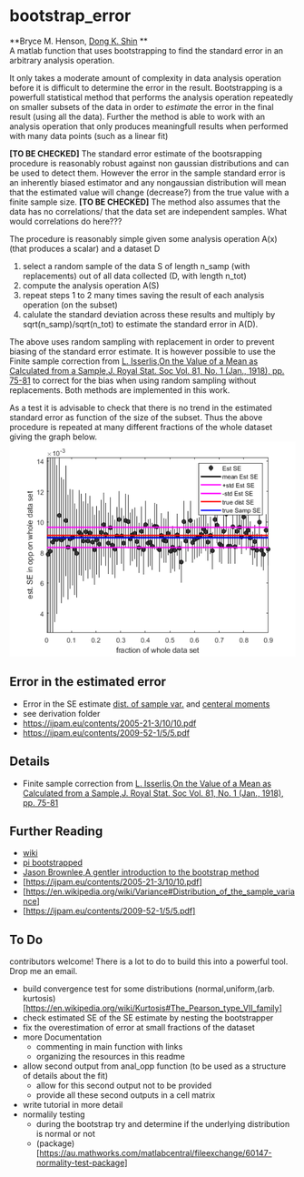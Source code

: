 # bootstrap_error
**Bryce M. Henson, [Dong K. Shin](https://github.com/spicydonkey) **  
A matlab function that uses bootstrapping to find the standard error in an arbitrary analysis operation.

It only takes a moderate amount of complexity in data analysis operation before it is difficult to determine the error in the result. Bootstrapping is a powerfull statistical method that performs the analysis operation repeatedly on smaller subsets of the data in order to *estimate* the error in the final result (using all the data). Further the method is able to work with an analysis operation that only produces meaningfull results when performed with many data points (such as a linear fit)


**[TO BE CHECKED]** The standard error estimate of the bootsrapping procedure is reasonably robust against non gaussian distributions and can be used to detect them.  However the error in the sample
standard error is an inherently biased estimator and any nongaussian distribution will mean that the estimated value will change (decrease?) from the true value with a finite sample size.
**[TO BE CHECKED]** The method also assumes that the data has no correlations/ that the data set are independent samples. What would correlations do here???


The procedure is reasonably simple given some analysis operation A(x) (that produces a scalar) and a dataset D
1. select a random sample of the data S of length n_samp (with replacements) out of all data collected (D, with length n_tot)
2. compute the analysis operation A(S)
3. repeat steps 1 to 2 many times saving the result of each analysis operation (on the subset)
4. calulate the standard deviation across these results and multiply by sqrt(n_samp)/sqrt(n_tot) to estimate the standard error in A(D).


The above uses random sampling with replacement in order to prevent biasing of the standard error estimate. It is however possible to use the Finite sample correction from [L. Isserlis,On the Value of a Mean as Calculated from a Sample,J. Royal Stat. Soc
Vol. 81, No. 1 (Jan., 1918), pp. 75-81](http://doi.org/10.2307/2340569) to correct for the bias when using random sampling without replacements. Both methods are implemented in this work.


As a test it is advisable to check that there is no trend in the estimated standard error as function of the size of the subset. Thus the above procedure is repeated at many different fractions of the whole dataset giving the graph below. 
![fig1](/fig1.png)

## Error in the estimated error
- Error in the SE estimate [dist. of sample var.](https://en.wikipedia.org/wiki/Variance#Distribution_of_the_sample_variance) and [centeral moments](https://en.wikipedia.org/wiki/Central_moment)
- see derivation folder
- https://ijpam.eu/contents/2005-21-3/10/10.pdf
- https://ijpam.eu/contents/2009-52-1/5/5.pdf

## Details
- Finite sample correction from [L. Isserlis,On the Value of a Mean as Calculated from a Sample,J. Royal Stat. Soc
Vol. 81, No. 1 (Jan., 1918), pp. 75-81](http://doi.org/10.2307/2340569)



## Further Reading
- [wiki](https://en.wikipedia.org/wiki/Bootstrapping_(statistics))
- [pi bootstrapped](https://pypi.org/project/bootstrapped/)
- [Jason Brownlee,A gentler introduction to the bootstrap method](https://machinelearningmastery.com/a-gentle-introduction-to-the-bootstrap-method/)
- [https://ijpam.eu/contents/2005-21-3/10/10.pdf]
- [https://en.wikipedia.org/wiki/Variance#Distribution_of_the_sample_variance]
- [https://ijpam.eu/contents/2009-52-1/5/5.pdf]


## To Do
contributors welcome! There is a lot to do to build this into a powerful tool. Drop me an email. 
- build convergence test for some distributions (normal,uniform,(arb. kurtosis)[https://en.wikipedia.org/wiki/Kurtosis#The_Pearson_type_VII_family]
- check estimated SE of the SE estimate by nesting the bootstrapper
- fix the overestimation of error at small fractions of the dataset
- more Documentation
  - commenting in main function with links
  - organizing the resources in this readme
- allow second output from anal_opp function (to be used as a structure of details about the fit)
  - allow for this second output not to be provided
  - provide all these second outputs in a cell matrix
- write tutorial in more detail
- normalily testing
  - during the bootstrap try and determine if the underlying distribution is normal or not
  - (package)[https://au.mathworks.com/matlabcentral/fileexchange/60147-normality-test-package]



